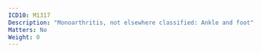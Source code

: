 ```yaml
---
ICD10: M1317
Description: "Monoarthritis, not elsewhere classified: Ankle and foot"
Matters: No
Weight: 0
---
```

